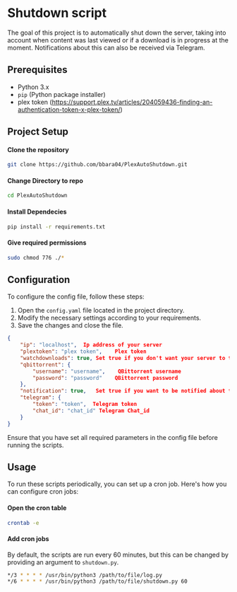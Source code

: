 # Shutdown script

The goal of this project is to automatically shut down the server, taking into account when content was last viewed or if a download is in progress at the moment. Notifications about this can also be received via Telegram.

## Prerequisites

- Python 3.x
- `pip` (Python package installer)
- plex token (https://support.plex.tv/articles/204059436-finding-an-authentication-token-x-plex-token/)

## Project Setup
#### Clone the repository
```bash
git clone https://github.com/bbara04/PlexAutoShutdown.git
```

#### Change Directory to repo
```bash
cd PlexAutoShutdown
```

#### Install Dependecies
```bash
pip install -r requirements.txt
```

#### Give required permissions
```bash
sudo chmod 776 ./*
```

## Configuration

To configure the config file, follow these steps:

1. Open the `config.yaml` file located in the project directory.
2. Modify the necessary settings according to your requirements.
3. Save the changes and close the file.

```json
{
    "ip": "localhost",  Ip address of your server
    "plextoken": "plex token",    Plex token
    "watchdownloads": true, Set true if you don't want your server to turnoff while downloading content
    "qbittorrent": {
        "username": "username",    QBittorrent username
        "password": "password"    QBittorrent password
    },
    "notification": true,   Set true if you want to be notified about the system shutting down
    "telegram": {
        "token": "token",  Telegram token
        "chat_id": "chat_id" Telegram Chat_id
    }
}
```

Ensure that you have set all required parameters in the config file before running the scripts.

## Usage

To run these scripts periodically, you can set up a cron job. Here's how you can configure cron jobs:

#### Open the cron table
```bash
crontab -e
```

#### Add cron jobs

By default, the scripts are run every 60 minutes, but this can be changed by providing an argument to `shutdown.py`.

```bash
*/3 * * * * /usr/bin/python3 /path/to/file/log.py
*/6 * * * * /usr/bin/python3 /path/to/file/shutdown.py 60
```
